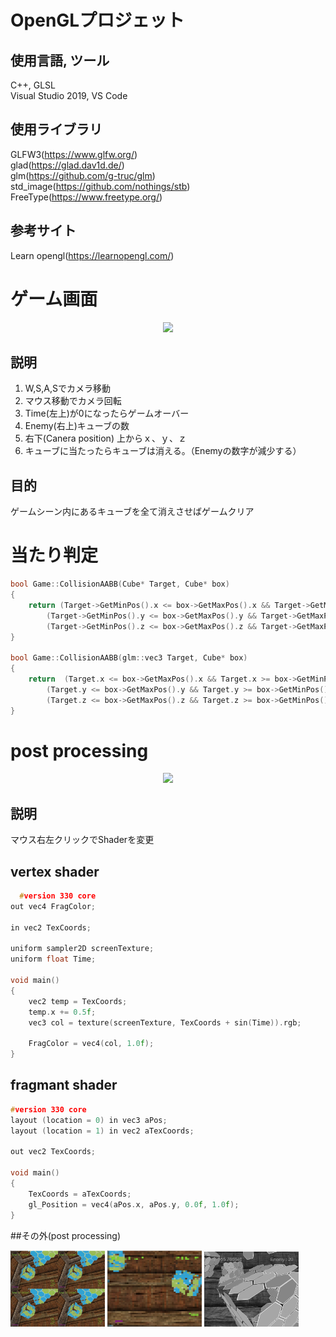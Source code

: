 # OpenGLプロジェット

## 使用言語, ツール
C++, GLSL  
Visual Studio 2019, VS Code

## 使用ライブラリ
GLFW3(https://www.glfw.org/)  
glad(https://glad.dav1d.de/)  
glm(https://github.com/g-truc/glm)  
std_image(https://github.com/nothings/stb)  
FreeType(https://www.freetype.org/)

## 参考サイト
Learn opengl(https://learnopengl.com/)

# ゲーム画面
<center>
   <img src="./ScreenShot/gameScene1.gif" width="40%">
</center>

## 説明
1. W,S,A,Sでカメラ移動
2. マウス移動でカメラ回転
3. Time(左上)が0になったらゲームオーバー
4. Enemy(右上)キューブの数
5. 右下(Canera position) 上からｘ、ｙ、ｚ
6. キューブに当たったらキューブは消える。（Enemyの数字が減少する）

## 目的
ゲームシーン内にあるキューブを全て消えさせばゲームクリア

# 当たり判定
```cpp
bool Game::CollisionAABB(Cube* Target, Cube* box)
{
	return (Target->GetMinPos().x <= box->GetMaxPos().x && Target->GetMaxPos().x >= box->GetMinPos().x) &&
		(Target->GetMinPos().y <= box->GetMaxPos().y && Target->GetMaxPos().y >= box->GetMinPos().y) &&
		(Target->GetMinPos().z <= box->GetMaxPos().z && Target->GetMaxPos().z >= box->GetMinPos().z);
}

bool Game::CollisionAABB(glm::vec3 Target, Cube* box)
{
	return  (Target.x <= box->GetMaxPos().x && Target.x >= box->GetMinPos().x) &&
		(Target.y <= box->GetMaxPos().y && Target.y >= box->GetMinPos().y) &&
		(Target.z <= box->GetMaxPos().z && Target.z >= box->GetMinPos().z);
}
```

# post processing
<center><img src="./ScreenShot/Shader1.gif" width="40%"></center>

## 説明
マウス右左クリックでShaderを変更
## vertex shader
```Cpp
  #version 330 core
out vec4 FragColor;

in vec2 TexCoords;

uniform sampler2D screenTexture;
uniform float Time;

void main()
{
    vec2 temp = TexCoords;
    temp.x += 0.5f;
    vec3 col = texture(screenTexture, TexCoords + sin(Time)).rgb;

    FragColor = vec4(col, 1.0f);
}
```

## fragmant shader
```Cpp
#version 330 core
layout (location = 0) in vec3 aPos;
layout (location = 1) in vec2 aTexCoords;

out vec2 TexCoords;

void main()
{
    TexCoords = aTexCoords;
    gl_Position = vec4(aPos.x, aPos.y, 0.0f, 1.0f);
}
```
##その外(post processing)

  <img src="./ScreenShot/postshader2.JPG" width="30%">
  <img src="./ScreenShot/postshader3.JPG" width="30%">
  <img src="./ScreenShot/postshader4.JPG" width="30%">
